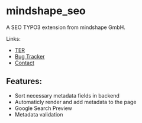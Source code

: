 mindshape_seo
==============

A SEO TYPO3 extension from mindshape GmbH.

Links:
- [TER](https://typo3.org/extensions/repository/view/mindshape_seo)
- [Bug Tracker](https://github.com/mindshape-GmbH/mindshape_seo/issues)
- [Contact](mailto:dorndorf@mindshape.de)

Features:
---------
- Sort necessary metadata fields in backend
- Automaticly render and add metadata to the page
- Google Search Preview
- Metadata validation
